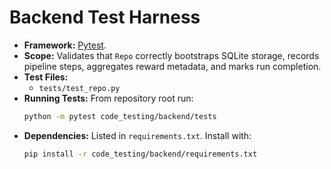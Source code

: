 # Backend Test Harness

- **Framework:** [Pytest](https://docs.pytest.org/).
- **Scope:** Validates that `Repo` correctly bootstraps SQLite storage, records pipeline steps, aggregates reward metadata, and marks run completion.
- **Test Files:**
  - `tests/test_repo.py`
- **Running Tests:** From repository root run:
  ```bash
  python -m pytest code_testing/backend/tests
  ```
- **Dependencies:** Listed in `requirements.txt`. Install with:
  ```bash
  pip install -r code_testing/backend/requirements.txt
  ```

